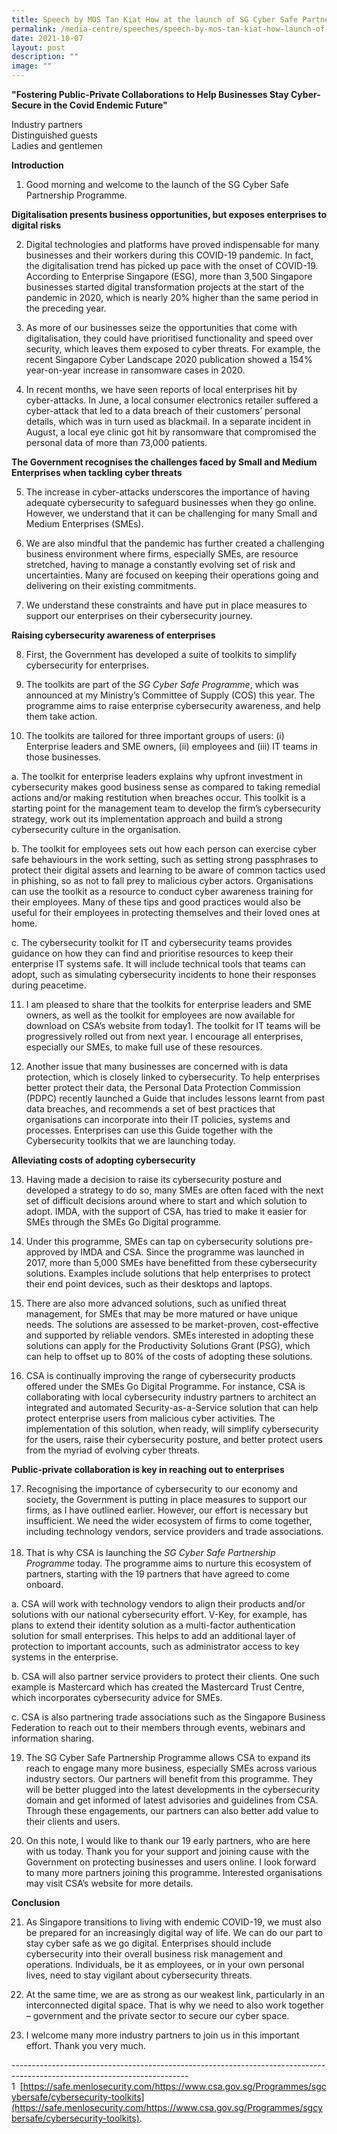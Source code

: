 ```yaml
---
title: Speech by MOS Tan Kiat How at the launch of SG Cyber Safe Partnership Programme
permalink: /media-centre/speeches/speech-by-mos-tan-kiat-how-launch-of-sg-cyber-safe-partnership-programme/
date: 2021-10-07
layout: post
description: ""
image: ""
---
```

**"Fostering Public-Private Collaborations to Help Businesses Stay Cyber-Secure in the Covid Endemic Future"**

Industry partners  
Distinguished guests  
Ladies and gentlemen  
  
**Introduction**  
  
1. Good morning and welcome to the launch of the SG Cyber Safe Partnership Programme.  
  
**Digitalisation presents business opportunities, but exposes enterprises to digital risks**   
  
2. Digital technologies and platforms have proved indispensable for many businesses and their workers during this COVID-19 pandemic. In fact, the digitalisation trend has picked up pace with the onset of COVID-19. According to Enterprise Singapore (ESG), more than 3,500 Singapore businesses started digital transformation projects at the start of the pandemic in 2020, which is nearly 20% higher than the same period in the preceding year.   
  
3. As more of our businesses seize the opportunities that come with digitalisation, they could have prioritised functionality and speed over security, which leaves them exposed to cyber threats. For example, the recent Singapore Cyber Landscape 2020 publication showed a 154% year-on-year increase in ransomware cases in 2020.   
  
4. In recent months, we have seen reports of local enterprises hit by cyber-attacks. In June, a local consumer electronics retailer suffered a cyber-attack that led to a data breach of their customers’ personal details, which was in turn used as blackmail. In a separate incident in August, a local eye clinic got hit by ransomware that compromised the personal data of more than 73,000 patients.   
  
**The Government recognises the challenges faced by Small and Medium Enterprises when tackling cyber threats**  
  
5. The increase in cyber-attacks underscores the importance of having adequate cybersecurity to safeguard businesses when they go online. However, we understand that it can be challenging for many Small and Medium Enterprises (SMEs).  
  
6. We are also mindful that the pandemic has further created a challenging business environment where firms, especially SMEs, are resource stretched, having to manage a constantly evolving set of risk and uncertainties. Many are focused on keeping their operations going and delivering on their existing commitments.  
  
7. We understand these constraints and have put in place measures to support our enterprises on their cybersecurity journey.  
  
**Raising cybersecurity awareness of enterprises**  
  
8. First, the Government has developed a suite of toolkits to simplify cybersecurity for enterprises.  
  
9. The toolkits are part of the _SG Cyber Safe Programme_, which was announced at my Ministry’s Committee of Supply (COS) this year. The programme aims to raise enterprise cybersecurity awareness, and help them take action.  
  
10. The toolkits are tailored for three important groups of users: (i) Enterprise leaders and SME owners, (ii) employees and (iii) IT teams in those businesses.  
  
a. The toolkit for enterprise leaders explains why upfront investment in cybersecurity makes good business sense as compared to taking remedial actions and/or making restitution when breaches occur. This toolkit is a starting point for the management team to develop the firm’s cybersecurity strategy, work out its implementation approach and build a strong cybersecurity culture in the organisation.  
  
b. The toolkit for employees sets out how each person can exercise cyber safe behaviours in the work setting, such as setting strong passphrases to protect their digital assets and learning to be aware of common tactics used in phishing, so as not to fall prey to malicious cyber actors. Organisations can use the toolkit as a resource to conduct cyber awareness training for their employees. Many of these tips and good practices would also be useful for their employees in protecting themselves and their loved ones at home.  
  
c. The cybersecurity toolkit for IT and cybersecurity teams provides guidance on how they can find and prioritise resources to keep their enterprise IT systems safe. It will include technical tools that teams can adopt, such as simulating cybersecurity incidents to hone their responses during peacetime.  
  
11. I am pleased to share that the toolkits for enterprise leaders and SME owners, as well as the toolkit for employees are now available for download on CSA’s website from today1. The toolkit for IT teams will be progressively rolled out from next year. I encourage all enterprises, especially our SMEs, to make full use of these resources.  
  
12. Another issue that many businesses are concerned with is data protection, which is closely linked to cybersecurity. To help enterprises better protect their data, the Personal Data Protection Commission (PDPC) recently launched a Guide that includes lessons learnt from past data breaches, and recommends a set of best practices that organisations can incorporate into their IT policies, systems and processes. Enterprises can use this Guide together with the Cybersecurity toolkits that we are launching today.  
  
**Alleviating costs of adopting cybersecurity**  
  
13. Having made a decision to raise its cybersecurity posture and developed a strategy to do so, many SMEs are often faced with the next set of difficult decisions around where to start and which solution to adopt. IMDA, with the support of CSA, has tried to make it easier for SMEs through the SMEs Go Digital programme.   
  
14. Under this programme, SMEs can tap on cybersecurity solutions pre-approved by IMDA and CSA. Since the programme was launched in 2017, more than 5,000 SMEs have benefitted from these cybersecurity solutions. Examples include solutions that help enterprises to protect their end point devices, such as their desktops and laptops.   
  
15. There are also more advanced solutions, such as unified threat management, for SMEs that may be more matured or have unique needs. The solutions are assessed to be market-proven, cost-effective and supported by reliable vendors. SMEs interested in adopting these solutions can apply for the Productivity Solutions Grant (PSG), which can help to offset up to 80% of the costs of adopting these solutions.  
  
16. CSA is continually improving the range of cybersecurity products offered under the SMEs Go Digital Programme. For instance, CSA is collaborating with local cybersecurity industry partners to architect an integrated and automated Security-as-a-Service solution that can help protect enterprise users from malicious cyber activities. The implementation of this solution, when ready, will simplify cybersecurity for the users, raise their cybersecurity posture, and better protect users from the myriad of evolving cyber threats.  
  
**Public-private collaboration is key in reaching out to enterprises**  
  
17. Recognising the importance of cybersecurity to our economy and society, the Government is putting in place measures to support our firms, as I have outlined earlier. However, our effort is necessary but insufficient. We need the wider ecosystem of firms to come together, including technology vendors, service providers and trade associations.  
   
18. That is why CSA is launching the _SG Cyber Safe Partnership Programme_ today. The programme aims to nurture this ecosystem of partners, starting with the 19 partners that have agreed to come onboard.  
  
a. CSA will work with technology vendors to align their products and/or solutions with our national cybersecurity effort. V-Key, for example, has plans to extend their identity solution as a multi-factor authentication solution for small enterprises. This helps to add an additional layer of protection to important accounts, such as administrator access to key systems in the enterprise.   
  
b. CSA will also partner service providers to protect their clients. One such example is Mastercard which has created the Mastercard Trust Centre, which incorporates cybersecurity advice for SMEs.  
  
c. CSA is also partnering trade associations such as the Singapore Business Federation to reach out to their members through events, webinars and information sharing.  
  
19. The SG Cyber Safe Partnership Programme allows CSA to expand its reach to engage many more business, especially SMEs across various industry sectors. Our partners will benefit from this programme. They will be better plugged into the latest developments in the cybersecurity domain and get informed of latest advisories and guidelines from CSA. Through these engagements, our partners can also better add value to their clients and users.   
  
20. On this note, I would like to thank our 19 early partners, who are here with us today. Thank you for your support and joining cause with the Government on protecting businesses and users online. I look forward to many more partners joining this programme. Interested organisations may visit CSA’s website for more details.  
  
**Conclusion**  
  
21. As Singapore transitions to living with endemic COVID-19, we must also be prepared for an increasingly digital way of life. We can do our part to stay cyber safe as we go digital. Enterprises should include cybersecurity into their overall business risk management and operations. Individuals, be it as employees, or in your own personal lives, need to stay vigilant about cybersecurity threats.  
  
22. At the same time, we are as strong as our weakest link, particularly in an interconnected digital space. That is why we need to also work together – government and the private sector to secure our cyber space.  
  
23. I welcome many more industry partners to join us in this important effort. Thank you very much.  
  
\--------------------------------------------------------------------------------------------------------------------------  
1  [https://safe.menlosecurity.com/https://www.csa.gov.sg/Programmes/sgcybersafe/cybersecurity-toolkits](https://safe.menlosecurity.com/https://www.csa.gov.sg/Programmes/sgcybersafe/cybersecurity-toolkits).